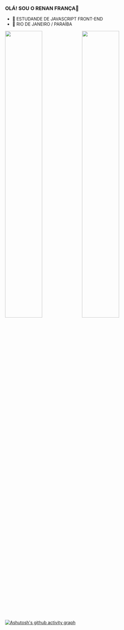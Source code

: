 ### OLÁ! SOU O RENAN FRANÇA👋

- 🔭 ESTUDANDE DE  JAVASCRIPT FRONT-END 
- 🌱 RIO DE JANEIRO / PARAÍBA 

<div style="display: inline_block">
    <img width="49%" src="https://github-readme-stats.vercel.app/api?username=renanfranca27&show_icons=true&theme=dark" />
    <img width="49%" src="https://github-readme-stats.vercel.app/api/top-langs/?username=renanfranca27&layout=compact&theme=dark"/>
</div

##


[![Ashutosh's github activity graph](https://github-readme-activity-graph.vercel.app/graph?username=renanfranca27&bg_color=000000&color=ffffff&line=312fac&point=050505&area=true&hide_border=true)](https://github.com/ashutosh00710/github-readme-activity-graph)
